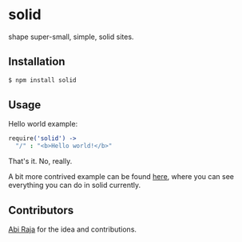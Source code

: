 # solid

shape super-small, simple, solid sites.

## Installation

```bash
$ npm install solid
```

## Usage

Hello world example:

```coffeescript
require('solid') ->
  "/" : "<b>Hello world!</b>"
```

That's it. No, really.

A bit more contrived example can be found [here](https://github.com/sarenji/solid/blob/master/examples/hello_world.coffee), where you can see everything you can do in solid currently.

## Contributors

[Abi Raja](https://github.com/abi) for the idea and contributions.
